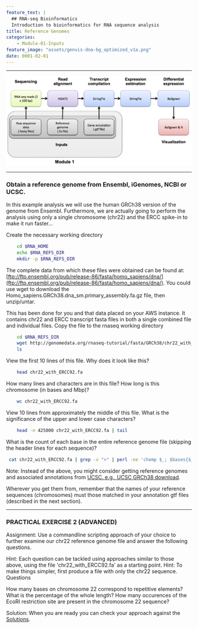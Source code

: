 ```yaml
---
feature_text: |
  ## RNA-seq Bioinformatics
  Introduction to bioinformatics for RNA sequence analysis
title: Reference Genomes
categories:
    - Module-01-Inputs
feature_image: "assets/genvis-dna-bg_optimized_v1a.png"
date: 0001-02-01
---
```


***

![RNA-seq_Flowchart](/assets/module_1/RNA-seq_Flowchart2.png)

***

### Obtain a reference genome from Ensembl, iGenomes, NCBI or UCSC.

In this example analysis we will use the human GRCh38 version of the genome from Ensembl. Furthermore, we are actually going to perform the analysis using only a single chromosome (chr22) and the ERCC spike-in to make it run faster...

Create the necessary working directory
```bash
    cd $RNA_HOME
    echo $RNA_REFS_DIR
    mkdir -p $RNA_REFS_DIR
```
The complete data from which these files were obtained can be found at: [ftp://ftp.ensembl.org/pub/release-86/fasta/homo_sapiens/dna/](ftp://ftp.ensembl.org/pub/release-86/fasta/homo_sapiens/dna/). You could use wget to download the Homo_sapiens.GRCh38.dna_sm.primary_assembly.fa.gz file, then unzip/untar.

This has been done for you and that data placed on your AWS instance. It contains chr22 and ERCC transcript fasta files in both a single combined file and individual files. Copy the file to the rnaseq working directory
```bash
    cd $RNA_REFS_DIR
    wget http://genomedata.org/rnaseq-tutorial/fasta/GRCh38/chr22_with_ERCC92.fa
    ls
```
View the first 10 lines of this file. Why does it look like this?
```bash
    head chr22_with_ERCC92.fa
```
How many lines and characters are in this file? How long is this chromosome (in bases and Mbp)?
```bash
    wc chr22_with_ERCC92.fa
```
View 10 lines from approximately the middle of this file. What is the significance of the upper and lower case characters?
```bash
    head -n 425000 chr22_with_ERCC92.fa | tail
```
What is the count of each base in the entire reference genome file (skipping the header lines for each sequence)?

```bash
 cat chr22_with_ERCC92.fa | grep -v ">" | perl -ne 'chomp $_; $bases{$_}++ for split //; if (eof){print "$_ $bases{$_}\n" for sort keys %bases}'
```

Note: Instead of the above, you might consider getting reference genomes and associated annotations from [UCSC. e.g., UCSC GRCh38 download]((http://hgdownload.cse.ucsc.edu/goldenPath/hg38/chromosomes/)).

Wherever you get them from, remember that the names of your reference sequences (chromosomes) must those matched in your annotation gtf files (described in the next section).

***

### PRACTICAL EXERCISE 2 (ADVANCED)
Assignment: Use a commandline scripting approach of your choice to further examine our chr22 reference genome file and answer the following questions.

Hint: Each question can be tackled using approaches similar to those above, using the file 'chr22_with_ERCC92.fa' as a starting point.
Hint: To make things simpler, first produce a file with only the chr22 sequence.
Questions

How many bases on chromosome 22 correspond to repetitive elements? What is the percentage of the whole length?
How many occurences of the EcoRI restriction site are present in the chromosome 22 sequence?

Solution: When you are ready you can check your approach against the [Solutions](/module-08-appendix/0008/05/01/Practical_Exercise_Solutions/#practical-exercise-2---reference-genomes).

